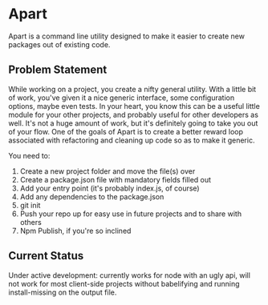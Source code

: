 # Apart

Apart is a command line utility designed to make it easier to create new packages out of existing code.

## Problem Statement

While working on a project, you create a nifty general utility. With a little bit of work, you've given it
a nice generic interface, some configuration options, maybe even tests. In your heart, you know this can
be a useful little module for your other projects, and probably useful for other developers as well.
It's not a huge amount of work, but it's definitely going to take you out of your flow. One of the goals of
Apart is to create a better reward loop associated with refactoring and cleaning up code so as to make it generic.

You need to:
1) Create a new project folder and move the file(s) over
2) Create a package.json file with mandatory fields filled out
3) Add your entry point (it's probably index.js, of course)
4) Add any dependencies to the package.json
5) git init
6) Push your repo up for easy use in future projects and to share with others
7) Npm Publish, if you're so inclined

## Current Status
Under active development: currently works for node with an ugly api, will not work for most
 client-side projects without babelifying and running install-missing on the output file.
